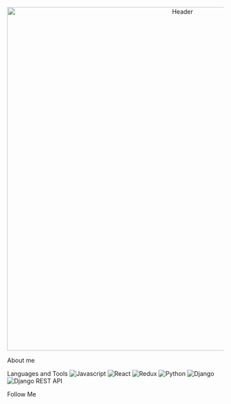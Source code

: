 <div align="center">
  <img src="./images/Header.gif" alt="Header" width="800" />
</div>

About me

Languages and Tools
![Javascript](https://img.shields.io/badge/Javascript-00090f?style=for-the-badge&logo=Javascript)
![React](https://img.shields.io/badge/React-00090f?style=for-the-badge&logo=React)
![Redux](https://img.shields.io/badge/Redux-00090f?style=for-the-badge&logo=Redux)
![Python](https://img.shields.io/badge/Python-00090f?style=for-the-badge&logo=Python)
![Django](https://img.shields.io/badge/Django-00090f?style=for-the-badge&logo=Django)
![Django REST API](https://img.shields.io/badge/Dj_rest_API-00090f?style=for-the-badge&logo=Django)


Follow Me



<!--
**BaronGalileo/BaronGalileo** is a ✨ _special_ ✨ repository because its `README.md` (this file) appears on your GitHub profile.

Here are some ideas to get you started:

- 🔭 I’m currently working on ...
- 🌱 I’m currently learning ...
- 👯 I’m looking to collaborate on ...
- 🤔 I’m looking for help with ...
- 💬 Ask me about ...
- 📫 How to reach me: ...
- 😄 Pronouns: ...
- ⚡ Fun fact: ...
-->

